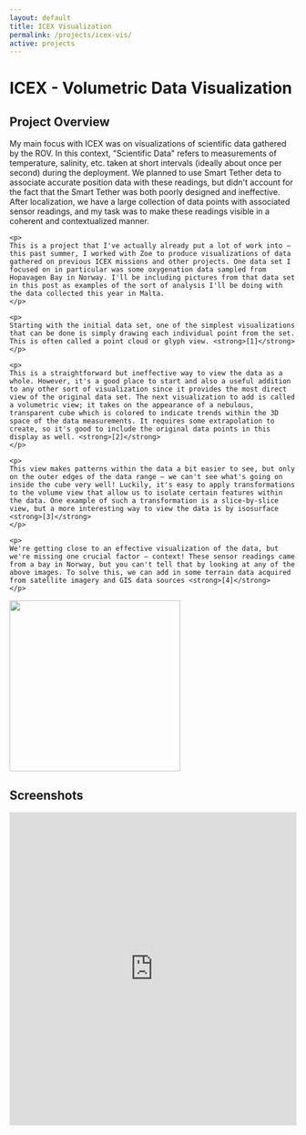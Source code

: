 ```yaml
---
layout: default
title: ICEX Visualization
permalink: /projects/icex-vis/
active: projects
---
```



<h1>ICEX - Volumetric Data Visualization</h1>

<h2>Project Overview</h2>
<div class="row">
  <div class="col-sm-6">
    <p>
    My main focus with ICEX was on visualizations of scientific data gathered by the ROV. In this context, "Scientific Data" refers to measurements of temperature, salinity, etc. taken at short intervals (ideally about once per second) during the deployment. We planned to use Smart Tether deta to associate accurate position data with these readings, but didn't account for the fact that the Smart Tether was both poorly designed and ineffective. After localization, we have a large collection of data points with associated sensor readings, and my task was to make these readings visible in a coherent and contextualized manner.
    </p>

    <p>
    This is a project that I've actually already put a lot of work into – this past summer, I worked with Zoe to produce visualizations of data gathered on previous ICEX missions and other projects. One data set I focused on in particular was some oxygenation data sampled from Hopavagen Bay in Norway. I'll be including pictures from that data set in this post as examples of the sort of analysis I'll be doing with the data collected this year in Malta.
    </p>

    <p>
    Starting with the initial data set, one of the simplest visualizations that can be done is simply drawing each individual point from the set. This is often called a point cloud or glyph view. <strong>[1]</strong>
    </p>

    <p>
    This is a straightforward but ineffective way to view the data as a whole. However, it's a good place to start and also a useful addition to any other sort of visualization since it provides the most direct view of the original data set. The next visualization to add is called a volumetric view; it takes on the appearance of a nebulous, transparent cube which is colored to indicate trends within the 3D space of the data measurements. It requires some extrapolation to create, so it's good to include the original data points in this display as well. <strong>[2]</strong>
    </p>

    <p>
    This view makes patterns within the data a bit easier to see, but only on the outer edges of the data range – we can't see what's going on inside the cube very well! Luckily, it's easy to apply transformations to the volume view that allow us to isolate certain features within the data. One example of such a transformation is a slice-by-slice view, but a more interesting way to view the data is by isosurface <strong>[3]</strong>
    </p>

    <p>
    We're getting close to an effective visualization of the data, but we're missing one crucial factor – context! These sensor readings came from a bay in Norway, but you can't tell that by looking at any of the above images. To solve this, we can add in some terrain data acquired from satellite imagery and GIS data sources <strong>[4]</strong>
    </p>
  </div>

<?php
function makeThumbnailBlock($i, $desc)
{
?>
<div class="col-sm-6">
  <div class="thumbnail">
    <a href="http://www.iondune.com/570/content/thumbs/<?php echo $i; ?>.png">
      <img src="http://www.iondune.com/570/content/thumbs/<?php echo $i; ?>.png" width="300" class="img-thumbnail">
    </a>
    <div class="caption">
      <strong><?php echo $i; ?></strong> <?php echo $desc; ?>
    </div>
  </div>
</div>
<?php
}
?>

  <div class="col-sm-6">
    <div class="row">
  <?php
  makeThumbnailBlock(1, "One small colored cube for each point in the data set. Here, red colors indicate high oxygenation and blue colors indicate low oxygenation.");
  makeThumbnailBlock(2, "Volume render with point cloud context.");
  ?>
    </div>
    <div class="row">
  <?php
  makeThumbnailBlock(3, "Only areas of the data volume which have a certain sensor value are shown, making it easy to search for internal patterns within the data.");
  makeThumbnailBlock(4, "Geographic context!");
  ?>
    </div>
  </div>
</div>


<h2>Screenshots</h2>
<iframe class="imgur-album" width="100%" height="550" frameborder="0" src="http://imgur.com/a/ho9m5/embed"></iframe>
